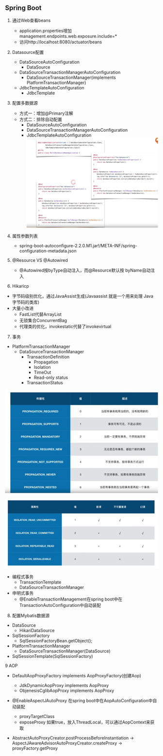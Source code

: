 ## Spring Boot

1. 通过Web查看beans
    - application.properties增加management.endpoints.web.exposure.include=*
    - 访问http://localhost:8080/actuator/beans

2. Datasource配置
    - DataSourceAutoConfiguration
        - DataSource
    - DataSourceTransactionManagerAutoConfiguration
        - DataSourceTransactionManager(implements PlatformTransactionManager)
    - JdbcTemplateAutoConfiguration
        - JdbcTemplate
    
3. 配置多数据源
    - 方式一：增加@Primary注解
    - 方式二：排除自动配置
        - DataSourceAutoConfiguration
        - DataSourceTransactionManagerAutoConfiguration
        - JdbcTemplateAutoConfiguration
![配置多数据源](pic/配置多数据源.JPG)
    
4. 属性参数列表
    - spring-boot-autoconfigure-2.2.0.M1.jar!/META-INF/spring-configuration-metadata.json

5. @Resource VS @Autowired
    - @Autowired按byType自动注入，而@Resource默认按 byName自动注入
    
6. Hikaricp
- 字节码级别优化，通过JavaAssist生成(Javaassist 就是一个用来处理 Java 字节码的类库)
- 大量小改进
    - FastList代替ArrayList
    - 无锁集合ConcurrentBag
    - 代理类的优化，invokestatic代替了invokevirtual
    
7. 事务
- PlatformTransactionManager
    - DataSourceTransactionManager
        - TransactionDefinition
            - Propagation
            - Isolation
            - TimeOut
            - Read-only status
        - TransactionStatus
        
![事务传播特性](pic/事务传播特性.JPG)
    
![事务隔离特性](pic/事务隔离特性.JPG)

- 编程式事务
    - TransactionTemplate
    - DataSourceTransactionManager
- 申明式事务
    - @EnableTransactionManagement在spring boot中在TransactionAutoConfiguration中自动装配


8. 配置Mybatis数据源
- DataSource
    - HikariDataSource
- SqlSessionFactory
    - SqlSessionFactoryBean.getObject();
- PlatformTransactionManager
    - DataSourceTransactionManager(DataSource)
- SqlSessionTemplate(SqlSessionFactory)

9 AOP
- DefaultAopProxyFactory implements AopProxyFactory(创建Aop)
    - JdkDynamicAopProxy implements AopProxy
    - ObjenesisCglibAopProxy implements AopProxy
    
- @EnableAspectJAutoProxy 在spring boot中在AopAutoConfiguration中自动装配
    - proxyTargetClass
    - exposeProxy 如果true，放入ThreadLocal，可以通过AopContext来获取
    
- AbstractAutoProxyCreator.postProcessBeforeInstantiation -> AspectJAwareAdvisorAutoProxyCreator.createProxy -> proxyFactory.getProxy





